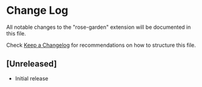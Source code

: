 # Change Log

All notable changes to the "rose-garden" extension will be documented in this file.

Check [Keep a Changelog](http://keepachangelog.com/) for recommendations on how to structure this file.

## [Unreleased]

- Initial release